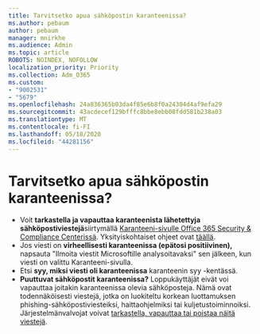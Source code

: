 ```yaml
---
title: Tarvitsetko apua sähköpostin karanteenissa?
ms.author: pebaum
author: pebaum
manager: mnirkhe
ms.audience: Admin
ms.topic: article
ROBOTS: NOINDEX, NOFOLLOW
localization_priority: Priority
ms.collection: Adm_O365
ms.custom:
- "9002531"
- "5679"
ms.openlocfilehash: 24a836365b03da4f85e6b8f0a24304d4af9efa29
ms.sourcegitcommit: 43acdecef129bfffc8bbe8ebb08fdd581b238a03
ms.translationtype: MT
ms.contentlocale: fi-FI
ms.lasthandoff: 05/18/2020
ms.locfileid: "44281156"
---
```

# <a name="need-help-with-email-quarantine"></a>Tarvitsetko apua sähköpostin karanteenissa?

- Voit **tarkastella ja vapauttaa karanteenista lähetettyja sähköpostiviestejä**siirtymällä [Karanteeni-sivulle Office 365 Security & Compliance Centerissä](https://protection.office.com/quarantine). Yksityiskohtaiset ohjeet ovat [täällä](https://docs.microsoft.com/microsoft-365/security/office-365-security/find-and-release-quarantined-messages-as-a-user?view=o365-worldwide#view-your-quarantined-messages).
- Jos viesti on **virheellisesti karanteenissa (epätosi positiivinen),** napsauta "Ilmoita viestit Microsoftille analysoitavaksi" sen jälkeen, kun viesti on valittu Karanteeni-sivulla. 
- Etsi **syy, miksi viesti oli karanteenissa** karanteenin syy -kentässä.
- **Puuttuvat sähköpostit karanteenissa?** Loppukäyttäjät eivät voi vapauttaa joitakin karanteenissa olevia sähköposteja. Nämä ovat todennäköisesti viestejä, jotka on luokiteltu korkean luottamuksen phishing-sähköpostiviesteiksi, haittaohjelmiksi tai kuljetustoiminnoiksi. Järjestelmänvalvojat voivat [tarkastella, vapauttaa tai poistaa näitä viestejä](https://docs.microsoft.com/microsoft-365/security/office-365-security/manage-quarantined-messages-and-files?view=o365-worldwide). 
